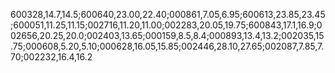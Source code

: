 600328,14.7,14.5;600640,23.00,22.40;000861,7.05,6.95;600613,23.85,23.45;600051,11.25,11.15;002716,11.20,11.00;002283,20.05,19.75;600843,17.1,16.9;002656,20.25,20.0;002403,13.65;000159,8.5,8.4;000893,13.4,13.2;002035,15.75;000608,5.20,5.10;000628,16.05,15.85;002446,28.10,27.65;002087,7.85,7.70;002232,16.4,16.2
